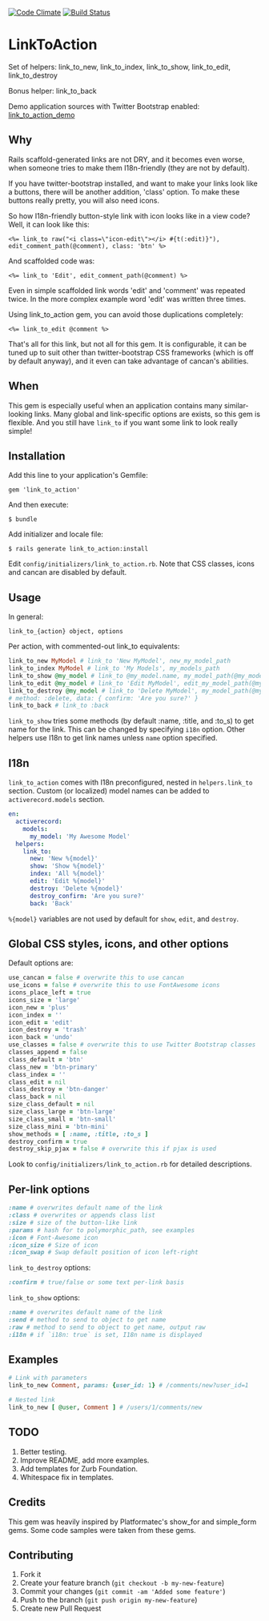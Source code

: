 [![Code Climate](https://codeclimate.com/badge.png)](https://codeclimate.com/github/denispeplin/link_to_action)
[![Build Status](https://secure.travis-ci.org/denispeplin/link_to_action.png)](http://travis-ci.org/denispeplin/link_to_action)

# LinkToAction

Set of helpers: link_to_new, link_to_index, link_to_show, link_to_edit, link_to_destroy

Bonus helper: link_to_back

Demo application sources with Twitter Bootstrap enabled: [link_to_action_demo](https://github.com/denispeplin/link_to_action_demo)

## Why

Rails scaffold-generated links are not DRY, and it becomes even worse,
when someone tries to make them I18n-friendly (they are not by default).

If you have twitter-bootstrap installed, and want to make your links look like
a buttons, there will be another addition, 'class' option. To make these buttons
really pretty, you will also need icons.

So how I18n-friendly button-style link with icon looks like in a view code?
Well, it can look like this:

```erb
<%= link_to raw("<i class=\"icon-edit\"></i> #{t(:edit)}"), edit_comment_path(@comment), class: 'btn' %>
```

And scaffolded code was:

```erb
<%= link_to 'Edit', edit_comment_path(@comment) %>
```

Even in simple scaffolded link words 'edit' and 'comment' was repeated twice.
In the more complex example word 'edit' was written three times.

Using link_to_action gem, you can avoid those duplications completely:

```erb
<%= link_to_edit @comment %>
```

That's all for this link, but not all for this gem. It is configurable, it can be
tuned up to suit other than twitter-bootstrap CSS frameworks (which is off by
default anyway), and it even can take advantage of cancan's abilities.

## When

This gem is especially useful when an application contains many similar-looking
links. Many global and link-specific options are exists, so this gem is flexible.
And you still have `link_to` if you want some link to look really simple!

## Installation

Add this line to your application's Gemfile:

    gem 'link_to_action'

And then execute:

    $ bundle

Add initializer and locale file:

    $ rails generate link_to_action:install

Edit `config/initializers/link_to_action.rb`. Note that CSS classes, icons and
cancan are disabled by default.

## Usage

In general:

    link_to_{action} object, options
    
Per action, with commented-out link_to equivalents:

```ruby
link_to_new MyModel # link_to 'New MyModel', new_my_model_path
link_to_index MyModel # link_to 'My Models', my_models_path
link_to_show @my_model # link_to @my_model.name, my_model_path(@my_model)
link_to_edit @my_model # link_to 'Edit MyModel', edit_my_model_path(@my_model)
link_to_destroy @my_model # link_to 'Delete MyModel', my_model_path(@my_model),
# method: :delete, data: { confirm: 'Are you sure?' }
link_to_back # link_to :back
```

`link_to_show` tries some methods (by default :name, :title, and :to_s) to get
name for the link. This can be changed by specifying `i18n` option. Other
helpers use I18n to get link names unless `name` option specified.

## I18n

`link_to_action` comes with I18n preconfigured, nested in `helpers.link_to`
section. Custom (or localized) model names can be added to `activerecord.models`
section.

```yml
en:
  activerecord:
    models:
      my_model: 'My Awesome Model'
  helpers:
    link_to:
      new: 'New %{model}'
      show: 'Show %{model}'
      index: 'All %{model}'
      edit: 'Edit %{model}'
      destroy: 'Delete %{model}'
      destroy_confirm: 'Are you sure?'
      back: 'Back'
```

`%{model}` variables are not used by default for `show`, `edit`, and `destroy`.

## Global CSS styles, icons, and other options

Default options are:

```ruby
use_cancan = false # overwrite this to use cancan
use_icons = false # overwrite this to use FontAwesome icons
icons_place_left = true
icons_size = 'large'
icon_new = 'plus'
icon_index = ''
icon_edit = 'edit'
icon_destroy = 'trash'
icon_back = 'undo'
use_classes = false # overwrite this to use Twitter Bootstrap classes
classes_append = false
class_default = 'btn'
class_new = 'btn-primary'
class_index = ''
class_edit = nil
class_destroy = 'btn-danger'
class_back = nil
size_class_default = nil
size_class_large = 'btn-large'
size_class_small = 'btn-small'
size_class_mini = 'btn-mini'
show_methods = [ :name, :title, :to_s ]
destroy_confirm = true
destroy_skip_pjax = false # overwrite this if pjax is used
```
Look to `config/initializers/link_to_action.rb` for detailed descriptions.

## Per-link options

```ruby
:name # overwrites default name of the link
:class # overwrites or appends class list
:size # size of the button-like link
:params # hash for to polymorphic_path, see examples
:icon # Font-Awesome icon
:icon_size # Size of icon
:icon_swap # Swap default position of icon left-right
```

`link_to_destroy` options:
```ruby
:confirm # true/false or some text per-link basis
```

`link_to_show` options:
```ruby
:name # overwrites default name of the link
:send # method to send to object to get name
:raw # method to send to object to get name, output raw
:i18n # if `i18n: true` is set, I18n name is displayed
```

## Examples

```ruby
# Link with parameters
link_to_new Comment, params: {user_id: 1} # /comments/new?user_id=1

# Nested link
link_to_new [ @user, Comment ] # /users/1/comments/new
```

## TODO

1. Better testing.
2. Improve README, add more examples.
3. Add templates for Zurb Foundation.
4. Whitespace fix in templates.

## Credits

This gem was heavily inspired by Platformatec's show_for and simple_form gems. Some code samples were taken from these gems.

## Contributing

1. Fork it
2. Create your feature branch (`git checkout -b my-new-feature`)
3. Commit your changes (`git commit -am 'Added some feature'`)
4. Push to the branch (`git push origin my-new-feature`)
5. Create new Pull Request
